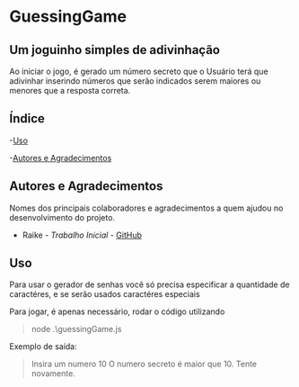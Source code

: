 # GuessingGame
## Um joguinho simples de adivinhação

Ao iniciar o jogo, é gerado um número secreto que o Usuário terá que adivinhar inserindo números que serão indicados serem maiores ou menores que a resposta correta.

## Índice 

-[Uso](#Uso)

-[Autores e Agradecimentos](#Autores)

## Autores e Agradecimentos 

Nomes dos principais colaboradores e agradecimentos a quem ajudou no desenvolvimento do projeto.

- Raike  - *Trabalho Inicial* - [GitHub](https://github.com/eeRaike)

## Uso

Para usar o gerador de senhas você só precisa especificar a quantidade de caractéres, e se serão usados caractéres especiais

Para jogar, é apenas necessário, rodar o código utilizando
> node .\guessingGame.js


Exemplo de saída:
>Insira um numero 
>10
>O numero secreto é maior que 10. Tente novamente.
